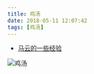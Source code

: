 ```yaml
---
title: 鸡汤
date: 2018-05-11 12:07:42
tags: [鸡汤]
---
```


* [马云的一些经验](https://mp.weixin.qq.com/s/vwxwd53AL_EULkPJNbkG0A)


![鸡汤](https://mmbiz.qpic.cn/mmbiz_jpg/zKBwDdu8U8E8ddqazOLgcw8PjWTSUXUT8wj5ndMd428kpbVicG6F4FQDOLFicvsLL2dxmJHVCETekVKEE8KB1qyQ/640?wx_fmt=jpeg&tp=webp&wxfrom=5&wx_lazy=1)